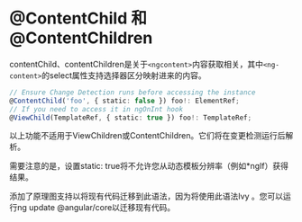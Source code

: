 # @ContentChild 和 @ContentChildren

contentChild、contentChildren是关于`<ngcontent>`内容获取相关，其中`<ng-content>`的select属性支持选择器区分映射进来的内容。

```ts
// Ensure Change Detection runs before accessing the instance
@ContentChild('foo', { static: false }) foo!: ElementRef;
// If you need to access it in ngOnInt hook
@ViewChild(TemplateRef, { static: true }) foo!: TemplateRef;
```

以上功能不适用于ViewChildren或ContentChildren。它们将在变更检测运行后解析。

需要注意的是，设置static: true将不允许您从动态模板分辨率（例如*ngIf）获得结果。

添加了原理图支持以将现有代码迁移到此语法，因为将使用此语法Ivy 。您可以运行ng update @angular/core以迁移现有代码。